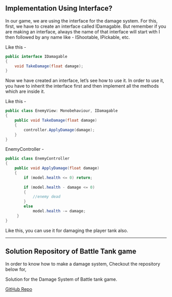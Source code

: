 ## Implementation Using Interface?

In our game, we are using the interface for the damage system. For this, first, we have to create an interface called IDamagable. But remember if you are making an interface, always the name of that interface will start with I then followed by any name like - IShootable, IPickable, etc.

Like this -
```C#
public interface IDamagable
{
    void TakeDamage(float damage);
}
```
Now we have created an interface, let’s see how to use it. In order to use it, you have to inherit the interface first and then implement all the methods which are inside it. 

Like this -
```C#
public class EnemyView: Monobehaviour, IDamagable
{
    public void TakeDamage(float damage)
    {
        controller.ApplyDamage(damage);
    }
}
```
EnemyController -
```C#
public class EnemyController
{
    public void ApplyDamage(float damage)
    {
        if (model.health <= 0) return;
	
        if (model.health - damage <= 0)
        {
            //enemy dead
        }
        else
            model.health -= damage;
     }
}
```
Like this, you can use it for damaging the player tank also.

---
## Solution Repository of Battle Tank game
In order to know how to make a damage system, Checkout the repository below for,

Solution for the Damage System of Battle tank game.

[GitHub Repo](https://github.com/outscal/Battle-Tank-Damage-System-Project/tree/Solution)
